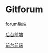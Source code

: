 # Gitforum
forum后端

[后台前端](https://github.com/ada-pink/forum_Background_page)

[前台前端](https://github.com/ada-pink/freecode-vue2)
